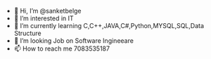 - 👋 Hi, I’m @sanketbelge
- 👀 I’m interested in IT
- 🌱 I’m currently learning C,C++,JAVA,C#,Python,MYSQL,SQL,Data Structure
- 💞️ I’m looking Job on Software Ingineeare 
- 📫 How to reach me 7083535187

<!---
sanketbelge/sanketbelge is a ✨ special ✨ repository because its `README.md` (this file) appears on your GitHub profile.
You can click the Preview link to take a look at your changes.
--->
